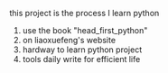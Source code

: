 this project is the process I learn python

1. use the book "head_first_python"
2. on liaoxuefeng's website
3. hardway to learn python project
4. tools daily write for efficient life

